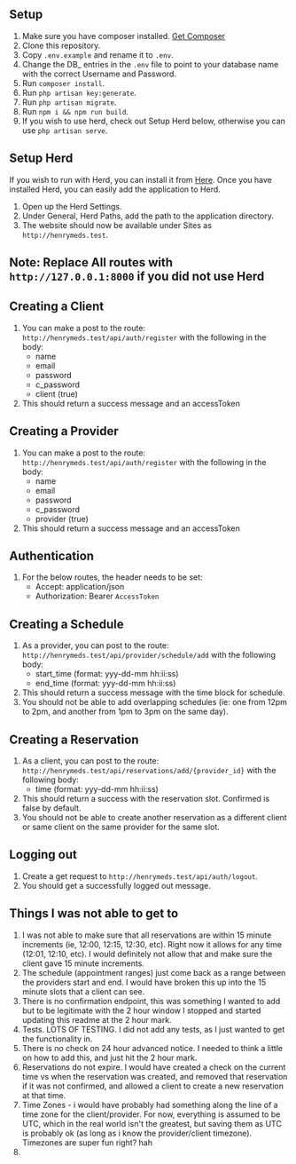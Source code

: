 ## Setup

1. Make sure you have composer installed. [Get Composer](https://getcomposer.org/doc/00-intro.md#installation-linux-unix-macos)
2. Clone this repository.
3. Copy `.env.example` and rename it to `.env`.
4. Change the DB\_ entries in the `.env` file to point to your database name with the correct Username and Password.
5. Run `composer install`.
6. Run `php artisan key:generate`.
7. Run `php artisan migrate`.
8. Run `npm i && npm run build`.
9. If you wish to use herd, check out Setup Herd below, otherwise you can use `php artisan serve`.

## Setup Herd

If you wish to run with Herd, you can install it from [Here](https://herd.laravel.com/). Once you have installed Herd, you can easily add the application to Herd.

1. Open up the Herd Settings.
2. Under General, Herd Paths, add the path to the application directory.
3. The website should now be available under Sites as `http://henrymeds.test`.

## Note: Replace All routes with `http://127.0.0.1:8000` if you did not use Herd

## Creating a Client

1. You can make a post to the route: `http://henrymeds.test/api/auth/register` with the following in the body:
    - name
    - email
    - password
    - c_password
    - client (true)
2. This should return a success message and an accessToken

## Creating a Provider

1. You can make a post to the route: `http://henrymeds.test/api/auth/register` with the following in the body:
    - name
    - email
    - password
    - c_password
    - provider (true)
2. This should return a success message and an accessToken

## Authentication

1. For the below routes, the header needs to be set:
    - Accept: application/json
    - Authorization: Bearer `AccessToken`

## Creating a Schedule

1. As a provider, you can post to the route: `http://henrymeds.test/api/provider/schedule/add` with the following body:
    - start_time (format: yyy-dd-mm hh:ii:ss)
    - end_time (format: yyy-dd-mm hh:ii:ss)
2. This should return a success message with the time block for schedule.
3. You should not be able to add overlapping schedules (ie: one from 12pm to 2pm, and another from 1pm to 3pm on the same day).

## Creating a Reservation

1. As a client, you can post to the route: `http://henrymeds.test/api/reservations/add/{provider_id}` with the following body:
    - time (format: yyy-dd-mm hh:ii:ss)
2. This should return a success with the reservation slot. Confirmed is false by default.
3. You should not be able to create another reservation as a different client or same client on the same provider for the same slot.

## Logging out

1. Create a get request to `http://henrymeds.test/api/auth/logout`.
2. You should get a successfully logged out message.

## Things I was not able to get to

1. I was not able to make sure that all reservations are within 15 minute increments (ie, 12:00, 12:15, 12:30, etc). Right now it allows for any time (12:01, 12:10, etc). I would definitely not allow that and make sure the client gave 15 minute increments.
2. The schedule (appointment ranges) just come back as a range between the providers start and end. I would have broken this up into the 15 minute slots that a client can see.
3. There is no confirmation endpoint, this was something I wanted to add but to be legitimate with the 2 hour window I stopped and started updating this readme at the 2 hour mark.
4. Tests. LOTS OF TESTING. I did not add any tests, as I just wanted to get the functionality in.
5. There is no check on 24 hour advanced notice. I needed to think a little on how to add this, and just hit the 2 hour mark.
6. Reservations do not expire. I would have created a check on the current time vs when the reservation was created, and removed that reservation if it was not confirmed, and allowed a client to create a new reservation at that time.
7. Time Zones - i would have probably had something along the line of a time zone for the client/provider. For now, everything is assumed to be UTC, which in the real world isn't the greatest, but saving them as UTC is probably ok (as long as i know the provider/client timezone). Timezones are super fun right? hah
8.
